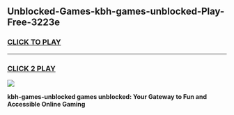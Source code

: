 
## Unblocked-Games-kbh-games-unblocked-Play-Free-3223e
<h3>
<a href="https://premium76.site?title=kbh-games-unblocked&ref=23A">CLICK TO PLAY</a></h3>
<hr>

<h3>
<a href="https://premium76.site?title=kbh-games-unblocked&ref=23A">CLICK 2 PLAY</a>
  
</h3>

<a href="https://premium76.site?title=kbh-games-unblocked&ref=23A"><img src="https://clearcache.store/games.png"></a>


**kbh-games-unblocked games unblocked: Your Gateway to Fun and Accessible Online Gaming**
